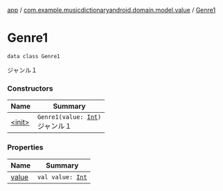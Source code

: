 [app](../../index.md) / [com.example.musicdictionaryandroid.domain.model.value](../index.md) / [Genre1](./index.md)

# Genre1

`data class Genre1`

ジャンル１

### Constructors

| Name | Summary |
|---|---|
| [&lt;init&gt;](-init-.md) | `Genre1(value: `[`Int`](https://kotlinlang.org/api/latest/jvm/stdlib/kotlin/-int/index.html)`)`<br>ジャンル１ |

### Properties

| Name | Summary |
|---|---|
| [value](value.md) | `val value: `[`Int`](https://kotlinlang.org/api/latest/jvm/stdlib/kotlin/-int/index.html) |
